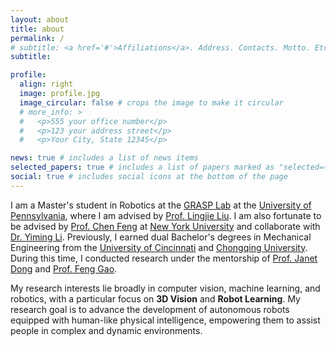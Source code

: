 ```yaml
---
layout: about
title: about
permalink: /
# subtitle: <a href='#'>Affiliations</a>. Address. Contacts. Motto. Etc.
subtitle: 

profile:
  align: right
  image: profile.jpg
  image_circular: false # crops the image to make it circular
  # more_info: >
  #   <p>555 your office number</p>
  #   <p>123 your address street</p>
  #   <p>Your City, State 12345</p>

news: true # includes a list of news items
selected_papers: true # includes a list of papers marked as "selected={true}"
social: true # includes social icons at the bottom of the page
---
```


I am a Master's student in Robotics at the [GRASP Lab](https://www.grasp.upenn.edu/) at the [University of Pennsylvania](https://www.upenn.edu/), where I am advised by [Prof. Lingjie Liu](https://lingjie0206.github.io/). I am also fortunate to be advised by [Prof. Chen Feng](https://engineering.nyu.edu/faculty/chen-feng) at [New York University](https://www.nyu.edu/) and collaborate with [Dr. Yiming Li](https://yimingli-page.github.io/). Previously, I earned dual Bachelor's degrees in Mechanical Engineering from the [University of Cincinnati](https://www.uc.edu/) and [Chongqing University](https://english.cqu.edu.cn/). During this time, I conducted research under the mentorship of [Prof. Janet Dong](https://researchdirectory.uc.edu/p/dongjg) and [Prof. Feng Gao](https://mve.cqu.edu.cn/info/1309/4302.htm).

My research interests lie broadly in computer vision, machine learning, and robotics, with a particular focus on **3D Vision** and **Robot Learning**. My research goal is to advance the development of autonomous robots equipped with human-like physical intelligence, empowering them to assist people in complex and dynamic environments.


<!-- Write your biography here. Tell the world about yourself. Link to your favorite [subreddit](http://reddit.com). You can put a picture in, too. The code is already in, just name your picture `prof_pic.jpg` and put it in the `img/` folder.

Put your address / P.O. box / other info right below your picture. You can also disable any of these elements by editing `profile` property of the YAML header of your `_pages/about.md`. Edit `_bibliography/papers.bib` and Jekyll will render your [publications page](/al-folio/publications/) automatically.

Link to your social media connections, too. This theme is set up to use [Font Awesome icons](https://fontawesome.com/) and [Academicons](https://jpswalsh.github.io/academicons/), like the ones below. Add your Facebook, Twitter, LinkedIn, Google Scholar, or just disable all of them. -->
